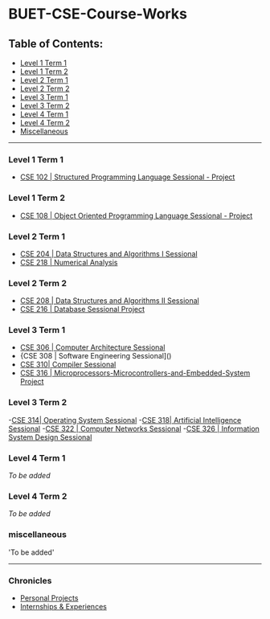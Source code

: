 # BUET-CSE-Course-Works

## Table of Contents:
- [Level 1 Term 1](#level-1-term-1)
- [Level 1 Term 2](#level-1-term-2)
- [Level 2 Term 1](#level-2-term-1)
- [Level 2 Term 2](#level-2-term-2)
- [Level 3 Term 1](#level-3-term-1)
- [Level 3 Term 2](#level-3-term-2)
- [Level 4 Term 1](#level-4-term-1)
- [Level 4 Term 2](#level-4-term-2)
- [Miscellaneous](#miscellaneous)
---

### Level 1 Term 1
- [CSE 102 | Structured Programming Language Sessional - Project](https://github.com/amimulamim/CSE-102-Project---SPACEWARS)

### Level 1 Term 2
- [CSE 108 | Object Oriented Programming Language Sessional - Project](https://github.com/amimulamim/CSE-108-Project---Movie-Book)

### Level 2 Term 1
- [CSE 204 | Data Structures and Algorithms I Sessional](https://github.com/yourusername/CSE204-DSA1)
- [CSE 218 | Numerical Analysis](https://github.com/yourusername/CSE218-NA)

### Level 2 Term 2
- [CSE 208 | Data Structures and Algorithms II Sessional](https://github.com/yourusername/CSE208-DSA2)
- [CSE 216 | Database Sessional Project](https://github.com/amimulamim/Ghora)

### Level 3 Term 1
- [CSE 306 | Computer Architecture Sessional](https://github.com/amimulamim/CSE-306-Computer-Architecture-Sessional)
- {CSE 308 | Software Engineering Sessional]()
- [CSE 310| Compiler Sessional](https://github.com/amimulamim/CSE-310--Compiler-Sessional)
- [CSE 316 | Microprocessors-Microcontrollers-and-Embedded-System Project](https://github.com/amimulamim/MUCU-Microcontroller-Project)

### Level 3 Term 2
-[CSE 314| Operating System Sessional](https://github.com/amimulamim/CSE-314--Operating-Systems-Sessional)
-[CSE 318| Artificial Intelligence Sessional]()
-[CSE 322 | Computer Networks Sessional]()
-[CSE 326 | Information System Design Sessional](https://github.com/amimulamim/CSE-326-Information-System-Design)


### Level 4 Term 1
*To be added*

### Level 4 Term 2
*To be added*

### miscellaneous
'To be added'

---

### Chronicles
- [Personal Projects](https://github.com/yourusername/personal-projects)
- [Internships & Experiences](https://github.com/yourusername/internships)

